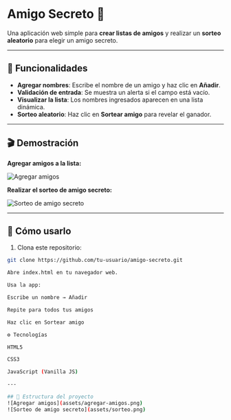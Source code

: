 # Amigo Secreto 🎁

Una aplicación web simple para **crear listas de amigos** y realizar un **sorteo aleatorio** para elegir un amigo secreto.

---

## 📝 Funcionalidades

- **Agregar nombres**: Escribe el nombre de un amigo y haz clic en **Añadir**.  
- **Validación de entrada**: Se muestra un alerta si el campo está vacío.  
- **Visualizar la lista**: Los nombres ingresados aparecen en una lista dinámica.  
- **Sorteo aleatorio**: Haz clic en **Sortear amigo** para revelar el ganador.  

---

## 🎬 Demostración

**Agregar amigos a la lista:**

![Agregar amigos](assets/animacion-agregar.gif)

**Realizar el sorteo de amigo secreto:**

![Sorteo de amigo secreto](assets/animacion-sorteo.gif)


---

## 🚀 Cómo usarlo

1. Clona este repositorio:

```bash
git clone https://github.com/tu-usuario/amigo-secreto.git

Abre index.html en tu navegador web.

Usa la app:

Escribe un nombre → Añadir

Repite para todos tus amigos

Haz clic en Sortear amigo

⚙️ Tecnologías

HTML5

CSS3

JavaScript (Vanilla JS)

---

## 📂 Estructura del proyecto
![Agregar amigos](assets/agregar-amigos.png)
![Sorteo de amigo secreto](assets/sorteo.png)

